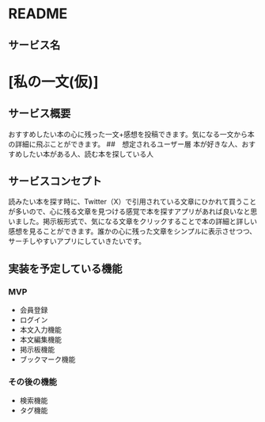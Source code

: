 # README

## サービス名
# [私の一文(仮)]

## サービス概要　
おすすめしたい本の心に残った一文+感想を投稿できます。気になる一文から本の詳細に飛ぶことができます。
##　想定されるユーザー層
本が好きな人、おすすめしたい本がある人、読む本を探している人
## サービスコンセプト
読みたい本を探す時に、Twitter（X）で引用されている文章にひかれて買うことが多いので、心に残る文章を見つける感覚で本を探すアプリがあれば良いなと思いました。掲示板形式で、気になる文章をクリックすることで本の詳細と詳しい感想を見ることができます。誰かの心に残った文章をシンプルに表示させつつ、サーチしやすいアプリにしていきたいです。
## 実装を予定している機能
### MVP
* 会員登録
* ログイン
* 本文入力機能
* 本文編集機能
* 掲示板機能
* ブックマーク機能
### その後の機能
* 検索機能
* タグ機能
